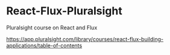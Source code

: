# React-Flux-Pluralsight

Pluralsight course on React and Flux

https://app.pluralsight.com/library/courses/react-flux-building-applications/table-of-contents
